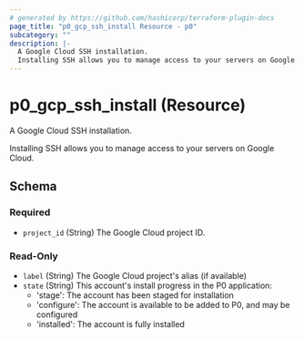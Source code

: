 ```yaml
---
# generated by https://github.com/hashicorp/terraform-plugin-docs
page_title: "p0_gcp_ssh_install Resource - p0"
subcategory: ""
description: |-
  A Google Cloud SSH installation.
  Installing SSH allows you to manage access to your servers on Google Cloud.
---
```


# p0_gcp_ssh_install (Resource)

A Google Cloud SSH installation. 
		
Installing SSH allows you to manage access to your servers on Google Cloud.



<!-- schema generated by tfplugindocs -->
## Schema

### Required

- `project_id` (String) The Google Cloud project ID.

### Read-Only

- `label` (String) The Google Cloud project's alias (if available)
- `state` (String) This account's install progress in the P0 application:
	- 'stage': The account has been staged for installation
	- 'configure': The account is available to be added to P0, and may be configured
	- 'installed': The account is fully installed

